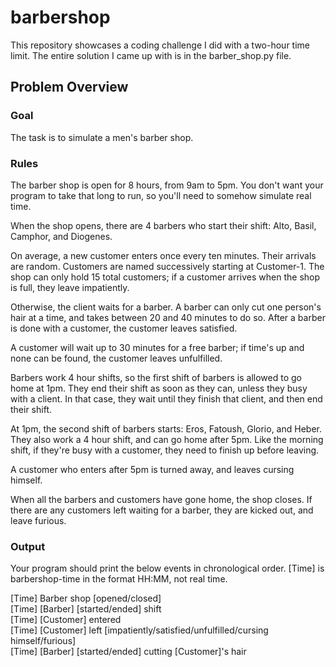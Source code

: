 # barbershop
This repository showcases a coding challenge I did with a two-hour time limit. The entire solution I came up with is in the barber_shop.py file.

## Problem Overview

### Goal
The task is to simulate a men's barber shop.

### Rules
The barber shop is open for 8 hours, from 9am to 5pm. You don't want your program to take that long to run, so you'll need to somehow simulate real time.

When the shop opens, there are 4 barbers who start their shift:
Alto, Basil, Camphor, and Diogenes.

On average, a new customer enters once every ten minutes. Their arrivals are random. Customers are named successively starting at Customer-1. The shop can only hold 15 total customers; if a customer arrives when the shop is full, they leave impatiently.

Otherwise, the client waits for a barber. A barber can only cut one person's hair at a time, and takes between 20 and 40 minutes to do so. After a barber is done with a customer, the customer leaves satisfied.

A customer will wait up to 30 minutes for a free barber; if time's up and none can be found, the customer leaves unfulfilled.

Barbers work 4 hour shifts, so the first shift of barbers is allowed to go home at 1pm. They end their shift as soon as they can, unless they busy with a client. In that case, they wait until they finish that client, and then end their shift.

At 1pm, the second shift of barbers starts: Eros, Fatoush, Glorio, and Heber. They also work a 4 hour shift, and can go home after 5pm. Like the morning shift, if they're busy with a customer, they need to finish up before leaving.

A customer who enters after 5pm is turned away, and leaves cursing himself.

When all the barbers and customers have gone home, the shop closes. If there are any customers left waiting for a barber, they are kicked out, and leave furious.

### Output
Your program should print the below events in chronological order.  [Time] is barbershop-time in the format HH:MM, not real time.

[Time] Barber shop [opened/closed] \
[Time] [Barber] [started/ended] shift \
[Time] [Customer] entered \
[Time] [Customer] left [impatiently/satisfied/unfulfilled/cursing himself/furious] \
[Time] [Barber] [started/ended] cutting [Customer]'s hair 

